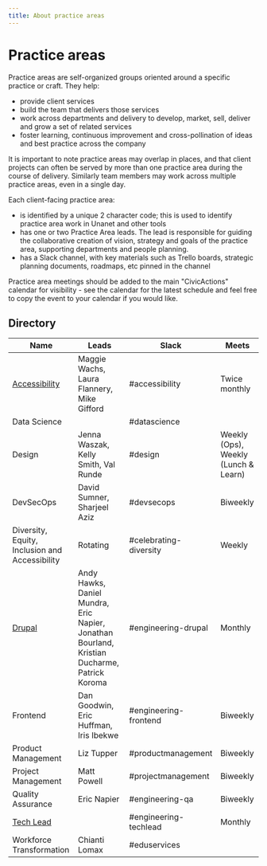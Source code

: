```yaml
---
title: About practice areas
---
```


# Practice areas

Practice areas are self-organized groups oriented around a specific practice or craft. They help:

-   provide client services
-   build the team that delivers those services
-   work across departments and delivery to develop, market, sell, deliver and grow a set of related services
-   foster learning, continuous improvement and cross-pollination of ideas and best practice across the company

It is important to note practice areas may overlap in places, and that client projects can often be served by more than one practice area during the course of delivery. Similarly team members may work across multiple practice areas, even in a single day.

Each client-facing practice area:

-   is identified by a unique 2 character code; this is used to identify practice area work in Unanet and other tools
-   has one or two Practice Area leads. The lead is responsible for guiding the collaborative creation of vision, strategy and goals of the practice area, supporting departments and people planning.
-   has a Slack channel, with key materials such as Trello boards, strategic planning documents, roadmaps, etc pinned in the channel

Practice area meetings should be added to the main "CivicActions" calendar for visibility - see the calendar for the latest schedule and feel free to copy the event to your calendar if you would like.

## Directory

| Name                                           | Leads                                                                                        | Slack                  | Meets                                |
| ---------------------------------------------- | -------------------------------------------------------------------------------------------- | ---------------------- | ------------------------------------ |
| [Accessibility](accessibility/README.md)       | Maggie Wachs, Laura Flannery, Mike Gifford                                                                 | #accessibility         | Twice monthly                        |
| Data Science                                   |                                                                                              | #datascience           |                                      |
| Design                                         | Jenna Waszak, Kelly Smith, Val Runde                                             | #design                | Weekly (Ops), Weekly (Lunch & Learn) |
| DevSecOps                                      | David Sumner, Sharjeel Aziz                                                                  | #devsecops             | Biweekly                             |
| Diversity, Equity, Inclusion and Accessibility | Rotating                                                                                     | #celebrating-diversity | Weekly                               |
| [Drupal](engineering/drupal/README.md)         | Andy Hawks, Daniel Mundra, Eric Napier, Jonathan Bourland, Kristian Ducharme, Patrick Koroma | #engineering-drupal    | Monthly                              |
| Frontend                                       | Dan Goodwin, Eric Huffman, Iris Ibekwe                                                       | #engineering-frontend  | Biweekly                             |
| Product Management                             | Liz Tupper                                                                                   | #productmanagement     | Biweekly                             |
| Project Management                             | Matt Powell                                                                           | #projectmanagement     | Biweekly                             |
| Quality Assurance                              | Eric Napier                                                                                  | #engineering-qa        | Biweekly                             |
| [Tech Lead](engineering/tech-lead/README.md)   |                                                                                              | #engineering-techlead  | Monthly                              |
| Workforce Transformation                       | Chianti Lomax                                                                                | #eduservices           |                                      |
